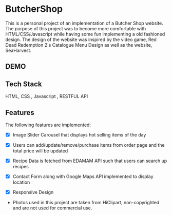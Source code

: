 # ButcherShop
This is a personal project of an implementation of a Butcher Shop website. The purpose of this project was to become more comfortable with HTML/CSS/Javascript while having some fun implementing a old fashioned design. The design of the website was inspired by the video game, Red Dead Redemption 2's Catalogue Menu Design as well as the website, SeaHarvest.

## DEMO 

## Tech Stack
HTML, CSS , Javascript , RESTFUL API 

## Features

The following features are implemented:

* [X] Image Slider Carousel that displays hot selling items of the day
* [X] Users can add/update/remove/purchase items from order page and the total price will be updated
* [X] Recipe Data is fetched from EDAMAM API such that users can search up recipes
* [X] Contact Form along with Google Maps API implemented to display location
* [X] Responsive Design 


* Photos used in this project are taken from HiClipart, non-copyrighted and are not used for commercial use. 
